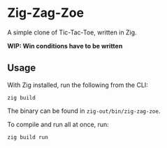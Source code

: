 # Zig-Zag-Zoe
A simple clone of Tic-Tac-Toe, written in Zig.

**WIP: Win conditions have to be written**

## Usage
With Zig installed, run the following from the CLI:

```
zig build
```

The binary can be found in `zig-out/bin/zig-zag-zoe`.

To compile and run all at once, run:

```
zig build run
```
